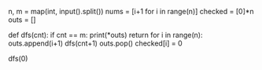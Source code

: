 n, m = map(int, input().split())
nums = [i+1 for i in range(n)]
checked = [0]*n
outs = []

def dfs(cnt):
    if cnt == m:
        print(*outs)
        return
    for i in range(n):
        outs.append(i+1)
        dfs(cnt+1)
        outs.pop()
        checked[i] = 0

dfs(0)
